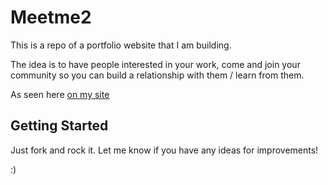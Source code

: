Meetme2
================

This is a repo of a portfolio website that I am building. 

The idea is to have people interested in your work, come and join your community so you can build a relationship with them / learn from them.

As seen here [on my site](www.joemellin.com)

Getting Started
---------------
Just fork and rock it.  Let me know if you have any ideas for improvements!

:)
